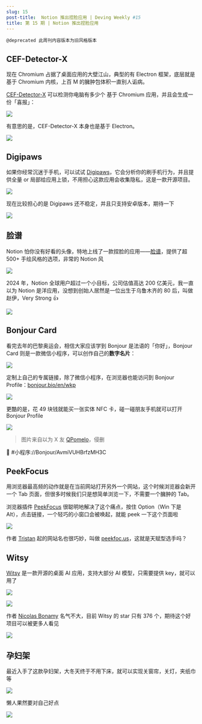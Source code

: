 ```yaml
---
slug: 15
post-title:  Notion 推出捏脸应用 | Deving Weekly #15
title: 第 15 期 | Notion 推出捏脸应用
---
```


`@deprecated 此周刊内容版本为旧风格版本`

## CEF-Detector-X

现在 Chromium 占据了桌面应用的大壁江山，典型的有 Electron 框架，底层就是基于 Chromium 内核，上百 M 的臃肿包体积一直别人诟病。

[CEF-Detector-X](https://github.com/ShirasawaSama/CefDetectorX) 可以检测你电脑有多少个 基于 Chromium 应用，并且会生成一份「喜报」：

![](https://img.wukaipeng.com//2025/01/16-235222-fkVZR8-4ce5fe7e60404ffe8391f8e086d26844.png)

有意思的是，CEF-Detector-X 本身也是基于 Electron。

![](https://img.wukaipeng.com//2025/01/16-235222-uCTbhW-1ce9b014638446ffa93a5f436befe252.jpeg)

## Digipaws

如果你经常沉迷于手机，可以试试 [Digipaws](https://github.com/nethical6/digipaws)，它会分析你的刷手机行为，并且提供全量 or 局部给应用上锁，不用担心这款应用会收集隐私，这是一款开源项目。

![](https://img.wukaipeng.com//2025/01/16-235222-IYEy74-eaedeed5fdda4fa18f987c549923cf67.png)

现在比较担心的是 Digipaws 还不稳定，并且只支持安卓版本，期待一下

![](https://img.wukaipeng.com//2025/01/16-235222-WVebTf-dc584d6073004a54bf85b57cec58bd6b.jpeg)

## 脸谱

Notion 怕你没有好看的头像，特地上线了一款捏脸的应用——[脸谱](https://faces.notion.com/?face=s5e10m54n38h112a0y0b28)，提供了超 500+ 手绘风格的选项，非常的 Notion 风

![](https://img.wukaipeng.com//2025/01/16-235222-i8Wvze-d19a0c7f385f4200b375ebc7bea2623d.png)

2024 年，Notion 全球用户超过一个小目标，公司估值高达 200 亿美元，我一直以为 Notion 是洋应用，没想到创始人居然是一位出生于乌鲁木齐的 80 后，叫做赵伊，Very Strong 👍

![](https://img.wukaipeng.com//2025/01/16-235222-EPnw5V-b86437ed8f47434aac8671698e4bcdf7.png)

## Bonjour Card

看完去年的巴黎奥运会，相信大家应该学到 Bonjour 是法语的「你好」，Bonjour Card 则是一款微信小程序，可以创作自己的**数字名片**：

![](https://img.wukaipeng.com//2025/01/16-235222-n9U4iD-7c6f7f2bf7ed442cb8a7e9daeb11a432.png)

定制上自己的专属链接，除了微信小程序，在浏览器也能访问到 Bonjour Profile：[bonjour.bio/en/wkp](https://bonjour.bio/en/wkp)

![](https://img.wukaipeng.com//2025/01/16-235222-H4iEEE-2044fdba46c148549362650bccaf24d0.png)

更酷的是，花 49 块钱就能买一张实体 NFC 卡，碰一碰朋友手机就可以打开 Bonjour Profile

![](https://img.wukaipeng.com//2025/01/16-235222-wxjOCQ-d758b7a2fa3443e4a2c324de0ef0ac52.png)

> 图片来自以为 X 友 [QPomelo](https://x.com/realQPomelo)，侵删

🔗 #小程序://Bonjour/AvmiVUHBrfzMH3C

## PeekFocus

用浏览器最高频的动作就是在当前网站打开另外一个网站，这个时候浏览器会新开一个 Tab 页面，但很多时候我们只是想简单浏览一下，不需要一个臃肿的 Tab。

浏览器插件 [PeekFocus](https://peekfoc.us/) 很聪明地解决了这个痛点，按住 Option（Win 下是 Alt），点击链接，一个轻巧的小窗口会被唤起，就能 peek 一下这个页面啦

![](https://img.wukaipeng.com//2025/01/16-235222-gyTCRp-c56dd9531f5a4319a3c272626f318f18.gif)

作者 [Tristan](https://x.com/wsygc) 起的网站名也很巧妙，叫做 [peekfoc.us](https://peekfoc.us/)，这就是天赋型选手吗？

## Witsy

[Witsy](https://github.com/nbonamy/witsy) 是一款开源的桌面 AI 应用，支持大部分 AI 模型，只需要提供 key，就可以用了

![](https://img.wukaipeng.com//2025/01/16-235222-8oardm-04b2550e98aa4b06b3a3dbf298312288.png)

![](https://img.wukaipeng.com//2025/01/16-235222-Psuysi-97284756b43f4c89a9b3fc5763b1f977.png)

作者 [Nicolas Bonamy](https://github.com/nbonamy) 名气不大，目前 Witsy 的 star 只有 376 个，期待这个好项目可以被更多人看见

![](https://img.wukaipeng.com//2025/01/16-235222-PZHRcE-3dfd9bce140b4197aea81a1222404528.jpeg)

## 孕妇架

最近入手了这款孕妇架，大冬天终于不用下床，就可以实现关窗帘，关灯，夹纸巾等

![](https://img.wukaipeng.com//2025/01/16-235222-6Phcsp-9e14932108574482bcfb86a74036c3e7.png)

懒人果然要对自己好点

![](https://img.wukaipeng.com//2025/01/16-235222-751M6W-5ddb8d2f4e524876ac159286e872ad15.jpeg)
